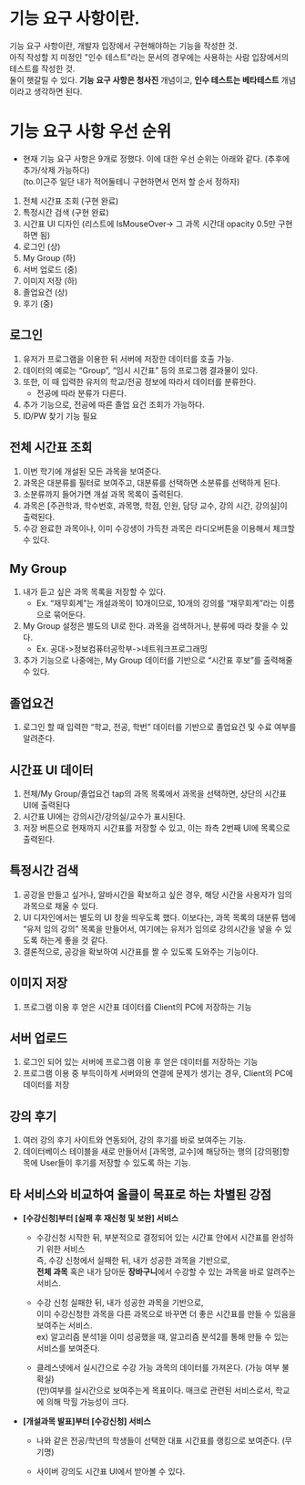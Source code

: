 # 기능 요구 사항이란.
기능 요구 사항이란, 개발자 입장에서 구현해야하는 기능을 작성한 것. <br>
아직 작성할 지 미정인 "인수 테스트"라는 문서의 경우에는 사용하는 사람 입장에서의 테스트를 작성한 것. <br>
둘이 햇갈릴 수 있다. **기능 요구 사항은 청사진** 개념이고, **인수 테스트는 베타테스트** 개념이라고 생각하면 된다.

# 기능 요구 사항 우선 순위
* 현재 기능 요구 사항은 9개로 정했다. 이에 대한 우선 순위는 아래와 같다. (추후에 추가/삭제 가능하다) <br>
(to.이근주 일단 내가 적어둘테니 구현하면서 먼저 할 순서 정하자)
1. 전체 시간표 조회   (구현 완료)
2. 특정시간 검색      (구현 완료)
3. 시간표 UI 디자인   (리스트에 IsMouseOver-> 그 과목 시간대 opacity 0.5만 구현하면 됨)
4. 로그인             (상)
5. My Group          (하)
6. 서버 업로드        (중)
7. 이미지 저장        (하)
8. 졸업요건           (상)
9. 후기               (중)

</hr>

## 로그인
1.	유저가 프로그램을 이용한 뒤 서버에 저장한 데이터를 호출 가능.
2.	데이터의 예로는 “Group”, “임시 시간표” 등의 프로그램 결과물이 있다.
3.	또한, 이 때 입력한 유저의 학교/전공 정보에 따라서 데이터를 분류한다.
    * 전공에 따라 분류가 다른다.
4.	추가 기능으로, 전공에 따른 졸업 요건 조회가 가능하다.
5. ID/PW 찾기 기능 필요

## 전체 시간표 조회
1.	이번 학기에 개설된 모든 과목을 보여준다.
2.	과목은 대분류를 필터로 보여주고, 대분류를 선택하면 소분류를 선택하게 된다.
3.	소분류까지 들어가면 개설 과목 목록이 출력된다.
4.	과목은 [주관학과, 학수번호, 과목명, 학점, 인원, 담당 교수, 강의 시간, 강의실]이 출력된다.
5.	수강 완료한 과목이나, 이미 수강생이 가득찬 과목은 라디오버튼을 이용해서 체크할 수 있다.

## My Group
1.	내가 듣고 싶은 과목 목록을 저장할 수 있다.
    * Ex. “재무회계”는 개설과목이 10개이므로, 10개의 강의를 “재무회계”라는 이름으로 묶어둔다.
2.	My Group 설정은 별도의 UI로 한다. 과목을 검색하거나, 분류에 따라 찾을 수 있다.
    * Ex. 공대->정보컴퓨터공학부->네트워크프로그래밍
3.	추가 기능으로 나중에는, My Group 데이터를 기반으로 “시간표 후보”를 출력해줄 수 있다.

## 졸업요건
1.	로그인 할 때 입력한 “학교, 전공, 학번” 데이터를 기반으로 졸업요건 및 수료 여부를 알려준다.

## 시간표 UI 데이터
1.	전체/My Group/졸업요건 tap의 과목 목록에서 과목을 선택하면, 상단의 시간표 UI에 출력된다
2.	시간표 UI에는 강의시간/강의실/교수가 표시된다.
3.	저장 버튼으로 현재까지 시간표를 저장할 수 있고, 이는 좌측 2번째 UI에 목록으로 출력된다.

## 특정시간 검색
1.	공강을 만들고 싶거나, 알바시간을 확보하고 싶은 경우, 해당 시간을 사용자가 임의 과목으로 채울 수 있다.
2.	UI 디자인에서는 별도의 UI 창을 띄우도록 했다. 이보다는, 과목 목록의 대분류 탭에 “유저 임의 강의” 목록을 만들어서, 여기에는 유저가 임의로 강의시간을 넣을 수 있도록 하는게 좋을 것 같다.
3.	결론적으로, 공강을 확보하여 시간표를 짤 수 있도록 도와주는 기능이다.

## 이미지 저장
1.	프로그램 이용 후 얻은 시간표 데이터를 Client의 PC에 저장하는 기능

## 서버 업로드
1.	로그인 되어 있는 서버에 프로그램 이용 후 얻은 데이터를 저장하는 기능
2.	프로그램 이용 중 부득이하게 서버와의 연결에 문제가 생기는 경우, Client의 PC에 데이터를 저장

## 강의 후기
1.	여러 강의 후기 사이트와 연동되어, 강의 후기를 바로 보여주는 기능.
2. 데이터베이스 테이블을 새로 만들어서 [과목명, 교수]에 해당하는 행의 [강의평]항목에 User들이 후기를 저장할 수 있도록 하는 기능.

</hr>

## 타 서비스와 비교하여 올클이 목표로 하는 차별된 강점
  * **[수강신청]부터 [실패 후 재신청 및 보완] 서비스** <br>
    + 수강신청 시작한 뒤, 부분적으로 결정되어 있는 시간표 안에서 시간표를 완성하기 위한 서비스 <br>
      즉, 수강 신청에서 실패한 뒤, 내가 성공한 과목을 기반으로, <br>
      **전체 과목** 혹은 내가 담아둔 **장바구니**에서 수강할 수 있는 과목을 바로 알려주는 서비스. <br>
        
    + 수강 신청 실패한 뒤, 내가 성공한 과목을 기반으로, <br>
      이미 수강신청한 과목을 다른 과목으로 바꾸면 더 좋은 시간표를 만들 수 있음을 보여주는 서비스. <br>
      ex) 알고리즘 분석1을 이미 성공했을 때, 알고리즘 분석2를 통해 만들 수 있는 서비스를 보여준다.
        
    + 클레스넷에서 실시간으로 수강 가능 과목의 데이터를 가져온다. (가능 여부 불확실) <br>
      (만)여부를 실시간으로 보여주는게 목표이다. 매크로 관련된 서비스로서, 학교에 의해 막힐 가능성이 크다.
        
  * **[개설과목 발표]부터 [수강신청] 서비스** <br>   
    + 나와 같은 전공/학년의 학생들이 선택한 대표 시간표를 랭킹으로 보여준다. (무기명)
    
    + 사이버 강의도 시간표 UI에서 받아볼 수 있다.
